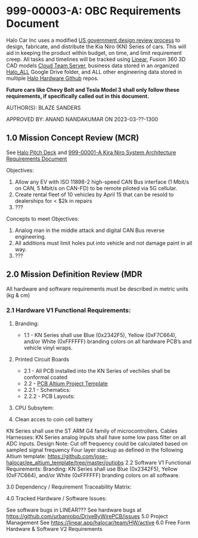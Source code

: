 # 999-00003-A: OBC Requirements Document

Halo Car Inc uses a modified [US government design review process](https://en.wikipedia.org/wiki/Design_review_(U.S._government)) to design, fabricate, and distribute the  Kia Niro (KN) Series of cars.  This will aid in keeping the product within budget, on time, and limit requirement creep. All tasks and timelines will be tracked using [Linear](https://linear.app/halocar), Fusion 360 3D CAD models [Cloud Team Server](https://halo5.autodesk360.com/g/all_projects/active), business data stored in an organized [Halo_ALL](https://drive.google.com/drive/u/0/folders/0AKq4yLznZ1RzUk9PVA) Google Drive folder, and ALL other engineering data stored in multiple [Halo Hardware Github](https://github.com/orgs/urbanrobo/teams/hardware/repositories) repos.

**Future cars like Chevy Bolt and Tesla Model 3 shall only follow these requirements, if specifically called out in this document.**

AUTHOR(S): BLAZE SANDERS

APPROVED BY: ANAND NANDAKUMAR ON 2023-03-??-1300


## 1.0 Mission Concept Review (MCR)
See [Halo Pitch Deck](???) and [999-00001-A Kira Niro System Architecture Requirements Document](https://docs.google.com/document/d/1RNme7q0ufrCDHNyr7VOxuHKhVUad4LDPr4K3CM-rN78/edit) 

Objectives:
1. Allow any EV with ISO 11898-2 high-speed CAN Bus interface (1 Mbit/s on CAN, 5 Mbit/s on CAN-FD) to be remote piloted via 5G cellular.
2. Create rental fleet of 10 vehicles by April 15 that can be resold to dealerships for < $2k in repairs
3. ???                                                                                                                                           

Concepts to meet Objectives:
1. Analog man in the middle attack and digital CAN Bus reverse engineering. 
2. All additions must limit holes put into vehicle and not damage paint in all way.
3. ??? 

## 2.0 Mission Definition Review (MDR
All hardware and software requirements must be described in metric units (kg & cm)
### 2.1 Hardware V1 Functional Requirements:
1. Branding:
   * 1.1 - KN Series shall use Blue (0x2342F5), Yellow (0xF7C664), and/or White (0xFFFFFF) branding colors on all hardware PCB’s and vehicle vinyl wraps.
2. Printed Circuit Boards
   * 2.1 - All PCB installed into the KN Series of vechiles shall be conformal coated 
   * 2.2 - [PCB Altium Project Template](https://github.com/jose-halocar/ee_altium_template/blob/master/HaloCar_Project_Rename_This_File.PrjPcb)
   * 2.2.1 - Schematics:
   * 2.2.2 - PCB Layouts:

3. CPU Subsytem:
4. Clean acces to coin cell battery 

KN Series shall use the ST ARM G4 family of microcontrollers.
Cables Harnesses:
KN Series analog inputs shall have some low pass filter on all ADC inputs. 
Design Note: Cut off frequency could be calculated based on sampled signal frequency
Four layer stackup as defined in the following Altium template: https://github.com/jose-halocar/ee_altium_template/tree/master/outjobs
2.2 Software V1 Functional Requirements:
Branding:
KN Series shall use Blue (0x2342F5), Yellow (0xF7C664), and/or White (0xFFFFFF) branding colors on all software.


3.0 Dependency / Requirement Traceability Matrix:


4.0 Tracked Hardware / Software Issues:

See software bugs in LINEAR???
See hardware bugs at https://github.com/urbanrobo/DriveByWirePCB/issues
5.0 Project Management
See https://linear.app/halocar/team/HW/active
6.0 Free Form Hardware & Software V2 Requirements
